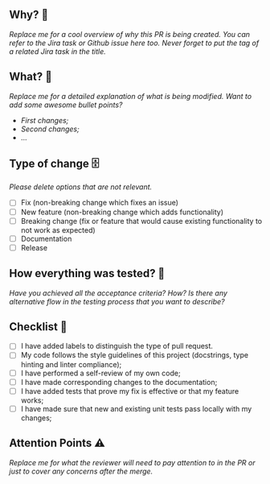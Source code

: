 ## Why? :open_book:
_Replace me for a cool overview of why this PR is being created. You can refer to the Jira task or Github issue 
here too. Never forget to put the tag of a related Jira task in the title._

## What? :wrench:
_Replace me for a detailed explanation of what is being modified._
_Want to add some awesome bullet points?_
- _First changes;_
- _Second changes;_
- _..._

## Type of change :file_cabinet:
_Please delete options that are not relevant._

- [ ] Fix (non-breaking change which fixes an issue)
- [ ] New feature (non-breaking change which adds functionality)
- [ ] Breaking change (fix or feature that would cause existing functionality to not work as expected)
- [ ] Documentation
- [ ] Release

## How everything was tested? :straight_ruler:
_Have you achieved all the acceptance criteria? How?_
_Is there any alternative flow in the testing process that you want to describe?_

## Checklist :memo:
- [ ] I have added labels to distinguish the type of pull request.
- [ ] My code follows the style guidelines of this project (docstrings, type hinting and linter compliance);
- [ ] I have performed a self-review of my own code;
- [ ] I have made corresponding changes to the documentation;
- [ ] I have added tests that prove my fix is effective or that my feature works;
- [ ] I have made sure that new and existing unit tests pass locally with my changes;

## Attention Points :warning:
_Replace me for what the reviewer will need to pay attention to in the PR or just to cover any concerns after the merge._

